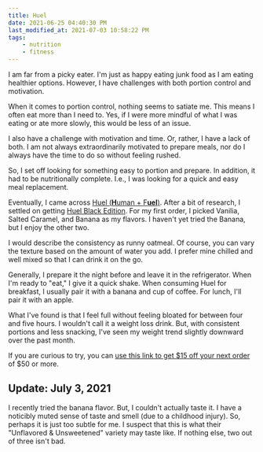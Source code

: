 ```yaml
---
title: Huel
date: 2021-06-25 04:40:30 PM
last_modified_at: 2021-07-03 10:58:22 PM
tags:
    - nutrition
    - fitness
---
```


I am far from a picky eater.  I'm just as happy eating junk food as I am eating healthier options.  However, I have challenges with both portion control and motivation.  

When it comes to portion control, nothing seems to satiate me.  This means I often eat more than I need to.  Yes, if I were more mindful of what I was eating or ate more slowly, this would be less of an issue.

I also have a challenge with motivation and time.  Or, rather, I have a lack of both.  I am not always extraordinarily motivated to prepare meals, nor do I always have the time to do so without feeling rushed.

So, I set off looking for something easy to portion and prepare.  In addition, it had to be nutritionally complete.  I.e., I was looking for a quick and easy meal replacement.  

Eventually, I came across [Huel (**H**uman + F**uel**)](https://huel.com/pages/about-us).  After a bit of research, I settled on getting [Huel Black Edition](https://huel.com/products/huel-black-edition).  For my first order, I picked Vanilia, Salted Caramel, and Banana as my flavors.  I haven't yet tried the Banana,  but I enjoy the other two.

I would describe the consistency as runny oatmeal.  Of course, you can vary the texture based on the amount of water you add.  I prefer mine chilled and well mixed so that I can drink it on the go.  

Generally, I prepare it the night before and leave it in the refrigerator.  When I'm ready to "eat," I give it a quick shake.  When consuming Huel for breakfast, I usually pair it with a banana and cup of coffee.  For lunch, I'll pair it with an apple.

What I've found is that I feel full without feeling bloated for between four and five hours.  I wouldn't call it a weight loss drink.  But, with consistent portions and less snacking, I've seen my weight trend slightly downward over the past month.

If you are curious to try, you can [use this link to get $15 off your next order](https://huel.mention-me.com/m/ol/yc6bn-james-gayhart) of $50 or more.  

## Update: July 3, 2021

I recently tried the banana flavor.  But, I couldn't actually taste it.  I have a noticibly muted sense of taste and smell (due to a childhood injury).  So, perhaps it is just too subtle for me.  I suspect that this is what their "Unflavored & Unsweetened" variety may taste like.  If nothing else, two out of three isn't bad.
